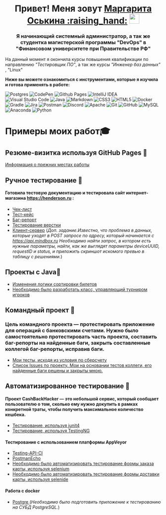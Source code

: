<h1 align="center">Привет! Меня зовут <a href="https://daniilshat.ru/" target="_blank">Маргарита Оськина :raising_hand:</a> 
<img src="https://github.com/blackcater/blackcater/raw/main/images/Hi.gif" height="32"/></h1>
<h3 align="center">Я начинающий системный администратор, а так же студентка магистерской программы "DevOps" в "Финансовом университете при Правительстве РФ"</h3>

На данный момент я окончила курсы повышения квалификации по направлению *"Тестировщик ПО"*, а так же курсы *"Инженер баз данных"* , "Linux"

**Ниже вы можете ознакомиться с инструментами, которые я изучила и готова применять в работе:**



![Postgres](https://img.shields.io/badge/postgres-%23316192.svg?style=for-the-badge&logo=postgresql&logoColor=white)
![CodePen](https://img.shields.io/badge/Codepen-000000?style=for-the-badge&logo=codepen&logoColor=white)
![Github Pages](https://img.shields.io/badge/github%20pages-121013?style=for-the-badge&logo=github&logoColor=white)
![IntelliJ IDEA](https://img.shields.io/badge/IntelliJIDEA-000000.svg?style=for-the-badge&logo=intellij-idea&logoColor=white)
![Visual Studio Code](https://img.shields.io/badge/Visual%20Studio%20Code-0078d7.svg?style=for-the-badge&logo=visual-studio-code&logoColor=white)
![Java](https://img.shields.io/badge/java-%23ED8B00.svg?style=for-the-badge&logo=openjdk&logoColor=white)
	![Markdown](https://img.shields.io/badge/markdown-%23000000.svg?style=for-the-badge&logo=markdown&logoColor=white)
 ![CSS3](https://img.shields.io/badge/css3-%231572B6.svg?style=for-the-badge&logo=css3&logoColor=white)
 ![HTML5](https://img.shields.io/badge/html5-%23E34F26.svg?style=for-the-badge&logo=html5&logoColor=white)
 ![Docker](https://img.shields.io/badge/docker-%230db7ed.svg?style=for-the-badge&logo=docker&logoColor=white)
 ![Gradle](https://img.shields.io/badge/Gradle-02303A.svg?style=for-the-badge&logo=Gradle&logoColor=white)
 ![Jira](https://img.shields.io/badge/jira-%230A0FFF.svg?style=for-the-badge&logo=jira&logoColor=white)
 ![Postman](https://img.shields.io/badge/Postman-FF6C37?style=for-the-badge&logo=postman&logoColor=white)
 ![Discord](https://img.shields.io/badge/Discord-%235865F2.svg?style=for-the-badge&logo=discord&logoColor=white)
 	![Apache](https://img.shields.io/badge/apache-%23D42029.svg?style=for-the-badge&logo=apache&logoColor=white)
  ![Git](https://img.shields.io/badge/git-%23F05033.svg?style=for-the-badge&logo=git&logoColor=white)
  ![GitHub](https://img.shields.io/badge/github-%23121011.svg?style=for-the-badge&logo=github&logoColor=white)
  ![MySQL](https://img.shields.io/badge/mysql-%2300f.svg?style=for-the-badge&logo=mysql&logoColor=white)
  ![Anaconda](https://img.shields.io/badge/Anaconda-%2344A833.svg?style=for-the-badge&logo=anaconda&logoColor=white)
  ![Python](https://img.shields.io/badge/python-3670A0?style=for-the-badge&logo=python&logoColor=ffdd54)



# Примеры моих работ:mortar_board:

## Резюме-визитка используя GitHub Pages  :page_facing_up:

[Информация о прежних местах работы](https://margarita2113.github.io/-/)


## Ручное тестирование :mag_right:
#### Готовила тестовую документацию и тестировала сайт интернет-магазина https://henderson.ru :

- [Чек-лист](https://docs.google.com/spreadsheets/d/1S-cqQ0sNxf561X650pQyoE9bVJB9cHDSLjkfqc343Kk/edit#gid=0)
- [Тест-кейс](https://docs.google.com/spreadsheets/d/1FsrJ5XUxggcf2hi-Zxh1UtqyXw-rYtsrVpBNXnA5-T8/edit#gid=0)
- [Баг-репорт](https://docs.google.com/spreadsheets/d/1pHDclyk9SXiOvbvChqlsru326e9E0Av6y-4Q-N9IhTo/edit#gid=0)
- [Тестирование верстки](https://docs.google.com/document/d/1otM1NKOf4NxsDGDqU2sJogS4fBWQTLeXcR88j0ASIik/edit)
- [Клиент-сервер](https://docs.google.com/document/d/1F6pcXTuFf0cDaKHQX64wUthZ1oLbkggC9isMog_Br9A/edit) (*Доп. задание.Известно, что проблема в данных, которые уходят в POST запросе по адресу, который начинается с https://api.mindbox.ru Необходимо найти запрос, в котором есть нужные параметры, найти, как же выглядят параметры deviceUUID, requestID и status, и приложить скриншот искомого превью в таблицу с решениями.*)


## Проекты с Java:notebook_with_decorative_cover:

- [Изменения логики сортировки билетов](https://github.com/Margarita2113/Ticket)
- [Необходимо было разработать класс, управляющий турниром игроков](https://github.com/Margarita2113/Competitions-for-players)


## Командный проект :couple:
### Цель командного проекта — протестировать приложение для операций с банковскими счетами. Нужно было самостоятельно протестировать часть проекта, составить баг-репорты на найденные баги, закрыть составленные коллегой баг-репорты, исправив баги.

- [Мои тесты, исходя из условия по сберсчету](https://github.com/Gameunkulus/javaqa-team-diplom-Oskina-Bugrov/blob/Saving/src/test/java/ru/netology/javaqadiplom/SavingAccountTest.java)
- [Список Issues по проекту. Мои на основании тестов коллеги, его найденные баги решены и закрыты мною.](https://github.com/Gameunkulus/javaqa-team-diplom-Oskina-Bugrov/issues?q=is%3Aissue+is%3Aclosed)


## Автоматизированное тестирование :rocket:
#### Проект CashBackHacker — это небольшой сервис, который сообщает пользователю о том, сколько ему нужно докупить в рамках конкретной траты, чтобы получить максимальное количество кешбека.

- [Тестирование, используя junit4 ](https://github.com/Margarita2113/CashbackHackService2/tree/junit4)
- [Тестирование, используя TestingNG ](https://github.com/Margarita2113/CashbackHackService2)

#### Тестирование с использованием платформы AppVeyor

- [Testing-API-CI ](https://github.com/Margarita2113/Testing-API-CI)
- [PostmanEcho ](https://github.com/Margarita2113/PostmanEcho)
- [Необходимо было автоматизировать тестирование формы заказа карты, используя selenium](https://github.com/Margarita2113/Debit_card_application)
- [Необходимо было автоматизировать тестирование формы доставки карты, используя selenide](https://github.com/Margarita2113/Selenide_Card_Delivery)

#### Работа с docker

- [Postgre ](https://github.com/Margarita2113/Docker_PostgreSQL) (*Необходимо было подготовить приложение к тестированию на СУБД PostgreSQL.*)








